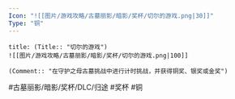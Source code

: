 ```yaml
---
Icon: "![[图片/游戏攻略/古墓丽影/暗影/奖杯/切尔的游戏.png|30]]"
Type: "铜"
---
```

```ad-common-bronze-trophy
title: (Title:: "切尔的游戏")
![[图片/游戏攻略/古墓丽影/暗影/奖杯/切尔的游戏.png|100]]

(Comment:: "在守护之母古墓挑战中进行计时挑战，并获得铜奖、银奖或金奖")
```

#古墓丽影/暗影/奖杯/DLC/归途 #奖杯 #铜
